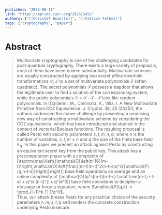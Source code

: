 ```yaml
---
published: "2025-08-11"
link: "https://eprint.iacr.org/2025/1452"
authors: ["[[Christof Beierle]]", "[[Patrick Felke]]"]
tags: ["cryptography", "paper"]
---
```


# Abstract

> Multivariate cryptography is one of the challenging candidates for post-quantum cryptography. There exists a huge variety of proposals, most of them have been broken substantially. Multivariate schemes are usually constructed by applying two secret affine invertible transformations $\mathcal S,\mathcal T$ to a set of multivariate
> polynomials $\mathcal{F}$ (often quadratic). The secret polynomials $\mathcal{F}$
> possess a trapdoor that allows the legitimate user to find a solution of the
> corresponding system, while the public polynomials $\mathcal G=\mathcal
> S\circ\mathcal F\circ\mathcal T$ look like random polynomials. In [Calderini, M., Caminata, A., Villa, I. A New Multivariate Primitive from CCZ Equivalence. J. Cryptol. 38, 25 (2025)], the authors addressed the above challenge by presenting a promising new way of constructing a multivariate scheme by considering the CCZ equivalence, which has been introduced and studied in the context of vectorial Boolean functions. The resulting proposal is called Pesto with security parameters $s,t,m,n,q$, where $n$ is the number of variables, $s,t,m\leq n$ and $q$ the size of the finite base field $\mathbb{F}_q$.  In this paper we present an attack against Pesto by constructing an equivalent secret key from the public key. This attack has a precomputation phase with a complexity of \[\textrm{max}\left\{{\mathcal{O}\left(n^{6}(m-t)\right),\mathcal{O}\left(\frac{(m-t)(n-t)^2(n-t-s)q^s}{\mathcal{P}(q,n-t-s)}\right)}\right\}\] 
> base field operations on average and an online complexity of \[\mathcal{O}(q^s(m-t)(n-t-s) \cdot \min(m-t,n-t-s) + q^st (n-t)^2 + q^st^3)\] base field operations to decipher a message or forge a signature, where $\mathcal{P}(q,k) := \prod_{i=1}^k (1-1/q^i)$.  
> Thus, our attack breaks Pesto for any practical choice of the security parameters $n,m,s,t,q$ and renders the concrete construction underlying Pesto insecure.